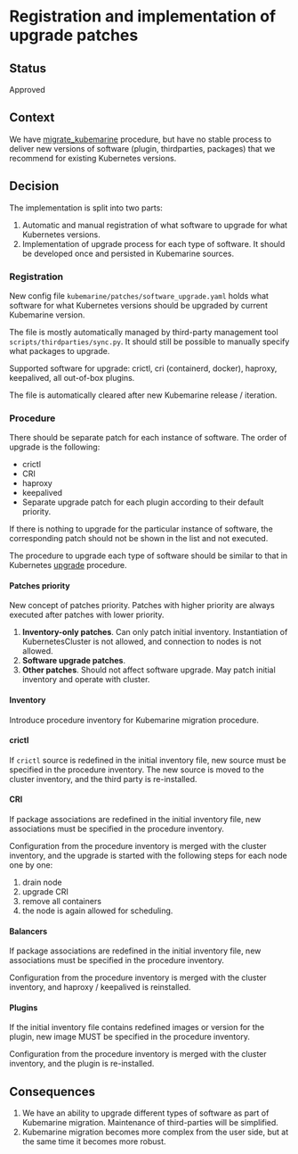 # Registration and implementation of upgrade patches

## Status

Approved

## Context

We have [migrate_kubemarine](../Maintenance.md#kubemarine-migration-procedure) procedure,
but have no stable process to deliver new versions of software (plugin, thirdparties, packages) 
that we recommend for existing Kubernetes versions.

## Decision

The implementation is split into two parts:
1. Automatic and manual registration of what software to upgrade for what Kubernetes versions.
2. Implementation of upgrade process for each type of software. 
   It should be developed once and persisted in Kubemarine sources.

### Registration

New config file `kubemarine/patches/software_upgrade.yaml` holds what software for what Kubernetes versions should be upgraded by current Kubemarine version.

The file is mostly automatically managed by third-party management tool `scripts/thirdparties/sync.py`.
It should still be possible to manually specify what packages to upgrade.

Supported software for upgrade: crictl, cri (containerd, docker), haproxy, keepalived, all out-of-box plugins.

The file is automatically cleared after new Kubemarine release / iteration.

### Procedure

There should be separate patch for each instance of software. The order of upgrade is the following:
* crictl
* CRI
* haproxy
* keepalived
* Separate upgrade patch for each plugin according to their default priority.

If there is nothing to upgrade for the particular instance of software,
the corresponding patch should not be shown in the list and not executed.

The procedure to upgrade each type of software should be similar to that in 
Kubernetes [upgrade](../Maintenance.md#upgrade-procedure) procedure.

#### Patches priority

New concept of patches priority. Patches with higher priority are always executed after patches with lower priority.

1. **Inventory-only patches**. Can only patch initial inventory.
   Instantiation of KubernetesCluster is not allowed, and connection to nodes is not allowed.
2. **Software upgrade patches**.
3. **Other patches**. Should not affect software upgrade.
   May patch initial inventory and operate with cluster.

#### Inventory

Introduce procedure inventory for Kubemarine migration procedure.

#### crictl

If `crictl` source is redefined in the initial inventory file,
new source must be specified in the procedure inventory.
The new source is moved to the cluster inventory, and the third party is re-installed.

#### CRI

If package associations are redefined in the initial inventory file,
new associations must be specified in the procedure inventory.

Configuration from the procedure inventory is merged with the cluster inventory,
and the upgrade is started with the following steps for each node one by one:
1. drain node
2. upgrade CRI
3. remove all containers
4. the node is again allowed for scheduling.

#### Balancers

If package associations are redefined in the initial inventory file,
new associations must be specified in the procedure inventory.

Configuration from the procedure inventory is merged with the cluster inventory, and haproxy / keepalived is reinstalled.

#### Plugins

If the initial inventory file contains redefined images or version for the plugin,
new image MUST be specified in the procedure inventory.

Configuration from the procedure inventory is merged with the cluster inventory,
and the plugin is re-installed.

## Consequences

1. We have an ability to upgrade different types of software as part of Kubemarine migration.
   Maintenance of third-parties will be simplified.
2. Kubemarine migration becomes more complex from the user side, but at the same time it becomes more robust.
